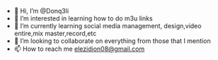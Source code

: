 - 👋 Hi, I’m @Donq3li 
- 👀 I’m interested in learning how to do m3u links
- 🌱 I’m currently learning social media management, design,video entire,mix master,record,etc
- 💞️ I’m looking to collaborate on everything from those that I mention 
- 📫 How to reach me elezidion08@gmail.com

